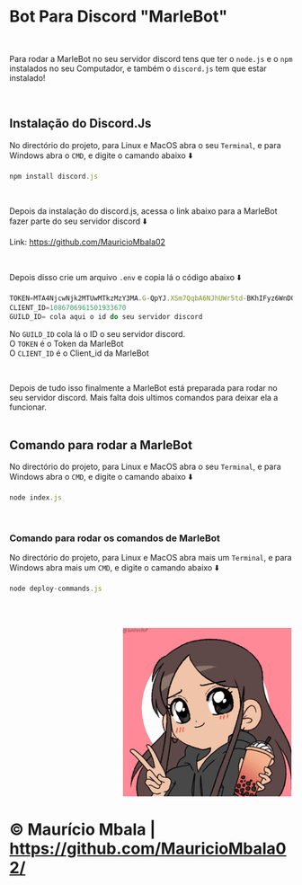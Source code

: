 # Bot Para Discord "MarleBot"

<br>

Para rodar a MarleBot no seu servidor discord tens que ter o `node.js` e o `npm` instalados no seu Computador, e também o `discord.js` tem que estar instalado!

<br>

## Instalação do Discord.Js

No directório do projeto, para Linux e MacOS abra o seu `Terminal`, e para Windows abra o `CMD`, e digite o camando abaixo ⬇️

```javascript
npm install discord.js
```

<br>

Depois da instalação do discord.js, acessa o link abaixo para a MarleBot fazer parte do seu servidor discord ⬇️

Link: https://github.com/MauricioMbala02

<br>

Depois disso crie um arquivo `.env`  e copia lá o código abaixo ⬇️

```javascript
TOKEN=MTA4NjcwNjk2MTUwMTkzMzY3MA.G-QpYJ.XSm7QqbA6NJhUWr5td-BKhIFyz6WnDOjg-k1-A
CLIENT_ID=1086706961501933670
GUILD_ID= cola aqui o id do seu servidor discord
```
No `GUILD_ID` cola lá o ID o seu servidor discord.<br>
O `TOKEN` é o Token da MarleBot<br>
O `CLIENT_ID` é o Client_id da MarleBot<br>

<br>

Depois de tudo isso finalmente a MarleBot está preparada para rodar no seu servidor discord. Mais falta dois ultimos comandos para deixar ela a funcionar.<br><br>

## Comando para rodar a MarleBot

No directório do projeto, para Linux e MacOS abra o seu `Terminal`, e para Windows abra o `CMD`, e digite o camando abaixo ⬇️

```javascript
node index.js
```

<br>

### Comando para rodar os comandos de MarleBot

No directório do projeto, para Linux e MacOS abra mais um  `Terminal`, e para Windows abra mais um `CMD`, e digite o camando abaixo ⬇️

```javascript
node deploy-commands.js
```

<br><br>

<div style="margin-left: 40%;">
    <img src="./gif_balle_bot.gif" alt="">
</div>


# &copy; Maurício Mbala | https://github.com/MauricioMbala02/